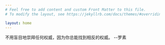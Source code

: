 ```yaml
---
# Feel free to add content and custom Front Matter to this file.
# To modify the layout, see https://jekyllrb.com/docs/themes/#overriding-theme-defaults

layout: home
---
```

不用盲目地崇拜任何权威，因为你总能找到相反的权威。     --罗素